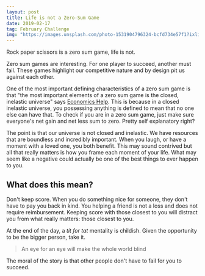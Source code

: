 ```yaml
---
layout: post
title: Life is not a Zero-Sum Game
date: 2019-02-17
tag: February Challenge
img: "https://images.unsplash.com/photo-1531904796324-bcfd734e57f1?ixlib=rb-1.2.1&q=80&fm=jpg&crop=entropy&cs=tinysrgb&w=1080&fit=max&ixid=eyJhcHBfaWQiOjExNzczfQ"
---
```


Rock paper scissors is a zero sum game, life is not.

Zero sum games are interesting. For one player to succeed, another must fail. These games highlight our competitive nature and by design pit us against each other.

One of the most important defining characteristics of a zero sum game is that "the most important elements of a zero sum game is the closed, inelastic universe" says [Economics Help](https://www.economicshelp.org/blog/29/sport/costs-and-benefits-of-the-olympics/). This is because in a closed inelastic universe, you possessing anything is defined to mean that no one else can have that. To check if you are in a zero sum game, just make sure everyone's net gain and net less sum to zero. Pretty self explanatory right?

The point is that our universe is not closed and inelastic. We have resources that are boundless and incredibly important. When you laugh, or have a moment with a loved one, you both benefit. This may sound contrived but all that really matters is how you frame each moment of your life. What may seem like a negative could actually be one of the best things to ever happen to you.

## What does this mean?

Don't keep score. When you do something nice for someone, they don't have to pay you back in kind. You helping a friend is not a loss and does not require reimbursement. Keeping score with those closest to you will distract you from what really matters: those closest to you.

At the end of the day, a _tit for tat_ mentality is childish. Given the opportunity to be the bigger person, take it.

> An eye for an eye will make the whole world blind

The moral of the story is that other people don't have to fail for you to succeed.
